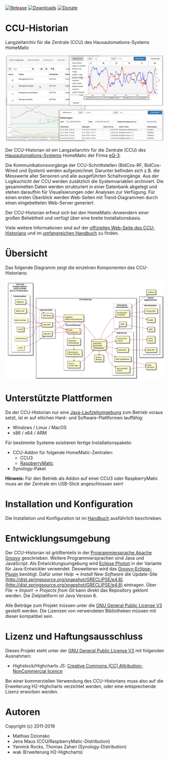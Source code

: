 [![Release](https://img.shields.io/github/release/mdzio/ccu-historian.svg)](https://github.com/mdzio/ccu-historian/releases/latest)
[![Downloads](https://img.shields.io/github/downloads/mdzio/ccu-historian/total.svg)](https://github.com/mdzio/ccu-historian/releases)
[![Donate](https://img.shields.io/badge/Donate-PayPal-green.svg)](https://www.paypal.com/cgi-bin/webscr?cmd=_s-xclick&hosted_button_id=SF4BR9ZE2JUBS)

# CCU-Historian

Langzeitarchiv für die Zentrale (CCU) des Hausautomations-Systems HomeMatic

![](doc/cover.png)

Der CCU-Historian ist ein Langzeitarchiv für die Zentrale (CCU) des [Hausautomations-Systems](http://de.wikipedia.org/wiki/Hausautomation) HomeMatic der Firma [eQ-3](http://www.eq-3.de/).

Die Kommunikationsvorgänge der CCU-Schnittstellen (BidCos-RF, BidCos-Wired und System) werden aufgezeichnet. Darunter befinden sich z.B. die Messwerte aller Sensoren und alle ausgeführten Schaltvorgänge. Aus der Logikschicht der CCU werden zusätzlich die Systemvariablen archiviert. Die gesammelten Daten werden strukturiert in einer Datenbank abgelegt und stehen daraufhin für Visualisierungen oder Analysen zur Verfügung. Für einen ersten Überblick werden Web-Seiten mit Trend-Diagrammen durch einen eingebetteten Web-Server generiert.

Der CCU-Historian erfreut sich bei den HomeMatic-Anwendern einer großen Beliebtheit und verfügt über eine breite Installationsbasis.

Viele weitere Informationen sind auf der [offiziellen Web-Seite des CCU-Historians](http://www.ccu-historian.de/) und im [umfangreichen Handbuch](https://github.com/mdzio/ccu-historian/wiki) zu finden.

# Übersicht

Das folgende Diagramm zeigt die einzelnen Komponenten des CCU-Historians:

![CCU-Historian Übersicht](doc/ccu-historian-overview.svg)

# Unterstützte Plattformen

Da der CCU-Historian nur eine [Java-Laufzeitumgebung](https://java.com/) zum Betrieb voraus setzt, ist er auf etlichen Hard- und Software-Plattformen lauffähig: 

* Windows / Linux / MacOS 
* x86 / x64 / ARM

Für bestimmte Systeme existieren fertige Installationspakete:

* CCU-Addon für folgende HomeMatic-Zentralen:
  * CCU3
  * [RaspberryMatic](https://github.com/jens-maus/RaspberryMatic)
* Synology-Paket

**Hinweis:** Für den Betrieb als Addon auf einer CCU3 oder RaspberryMatic muss an der Zentrale ein USB-Stick angeschlossen sein!

# Installation und Konfiguration

Die Installation und Konfiguration ist im [Handbuch](https://github.com/mdzio/ccu-historian/wiki) ausführlich beschrieben. 

# Entwicklungsumgebung

Der CCU-Historian ist größtenteils in der [Programmiersprache Apache Groovy](http://groovy-lang.org) geschrieben. Weitere Programmiersprachen sind Java und JavaScript. Als Entwicklungsumgebung wird [Eclipse Photon](http://www.eclipse.org) in der Variante für Java-Entwickler verwendet. Desweiteren wird das [Groovy-Eclipse-Plugin](https://github.com/groovy/groovy-eclipse/wiki) benötigt. Dafür unter *Help* → *Install New Software* die Update-Site [http://dist.springsource.org/snapshot/GRECLIPSE/e4.8](http://dist.springsource.org/snapshot/GRECLIPSE/e4.8) eintragen. Über *File* → *Import* → *Projects from Git* kann direkt das Repository geklont werden. Die Zielplattform ist Java Version 8.

Alle Beiträge zum Projekt müssen unter die [GNU General Public License V3](LICENSE.txt) gestellt werden. Die Lizenzen von verwendeten Bibliotheken müssen mit dieser kompatibel sein.

# Lizenz und Haftungsausschluss

Dieses Projekt steht unter der [GNU General Public License V3](LICENSE.txt) mit folgenden Ausnahmen:
* Highstock/Highcharts JS: [Creative Commons (CC) Attribution-NonCommercial licence](http://creativecommons.org/licenses/by-nc/3.0/)

Bei einer kommerziellen Verwendung des CCU-Historians muss also auf die Erweiterung H2-Highcharts verzichtet werden, oder eine entsprechende Lizenz erworben werden.

# Autoren

Copyright (c) 2011-2019

* Mathias Dzionsko
* Jens Maus (CCU/RaspberryMatic-Distribution)
* Yannick Rocks, Thomas Zahari (Synology-Distribution)
* wak (Erweiterung H2-Highcharts)
